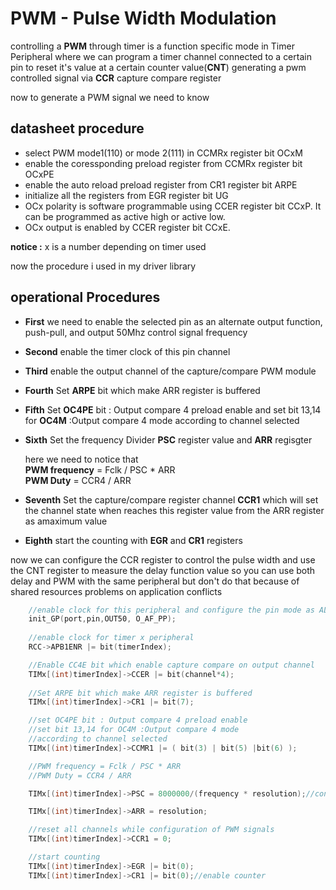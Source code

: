 # PWM - Pulse Width Modulation

controlling a **PWM** through timer is a function specific mode in Timer Peripheral where we can program a timer channel connected to a certain pin to reset it's value at a certain counter value(**CNT**) generating a pwm controlled signal via **CCR** capture compare register

now to generate a PWM signal we need to know

## datasheet procedure

- select PWM mode1(110) or mode 2(111) in CCMRx register bit OCxM
- enable the coressponding preload register from CCMRx register bit OCxPE
- enable the auto reload preload register from CR1 register bit ARPE
- initialize all the registers from EGR register bit UG
- OCx polarity is software programmable using CCER register bit CCxP. It can be programmed as active high or active low.
- OCx output is enabled by CCER register bit CCxE.

**notice :** x is a number depending on timer used

now the procedure i used in my driver library

## operational Procedures

- **First** we need to enable the selected pin as an alternate output function, push-pull, and output 50Mhz control signal frequency

- **Second** enable the timer clock of this pin channel

- **Third** enable the output channel of the capture/compare PWM module

- **Fourth** Set **ARPE** bit which make ARR register is buffered

- **Fifth**  Set **OC4PE** bit : Output compare 4 preload enable and set bit 13,14 for **OC4M** :Output compare 4 mode according to channel selected

- **Sixth** Set the frequency Divider **PSC** register value and **ARR** regisgter

    here we need to notice that  
    **PWM frequency** = Fclk / PSC * ARR  
    **PWM Duty** = CCR4 / ARR

- **Seventh** Set the capture/compare register channel **CCR1** which will set the channel state when reaches this register value from the ARR register as amaximum value

- **Eighth** start the counting with **EGR** and **CR1** registers

now we can configure the CCR register to control the pulse width and use the CNT register to measure the delay function value so you can use both delay and PWM with the same peripheral but don't do that because of shared resources problems on application conflicts

```C
    //enable clock for this peripheral and configure the pin mode as ALT_FUNC_OUT_50_mhz,OUTPUT mode
    init_GP(port,pin,OUT50, O_AF_PP);
    
    //enable clock for timer x peripheral
    RCC->APB1ENR |= bit(timerIndex);

    //Enable CC4E bit which enable capture compare on output channel
    TIMx[(int)timerIndex]->CCER |= bit(channel*4); 
    
    //Set ARPE bit which make ARR register is buffered
    TIMx[(int)timerIndex]->CR1 |= bit(7);

    //set OC4PE bit : Output compare 4 preload enable
    //set bit 13,14 for OC4M :Output compare 4 mode
    //according to channel selected
    TIMx[(int)timerIndex]->CCMR1 |= ( bit(3) | bit(5) |bit(6) );

    //PWM frequency = Fclk / PSC * ARR
    //PWM Duty = CCR4 / ARR

    TIMx[(int)timerIndex]->PSC = 8000000/(frequency * resolution);//configure the prescaler for this timer from the main clock prescaller means (clock divider )

    TIMx[(int)timerIndex]->ARR = resolution;

    //reset all channels while configuration of PWM signals
    TIMx[(int)timerIndex]->CCR1 = 0;

    //start counting
    TIMx[(int)timerIndex]->EGR |= bit(0);
    TIMx[(int)timerIndex]->CR1 |= bit(0);//enable counter
```
